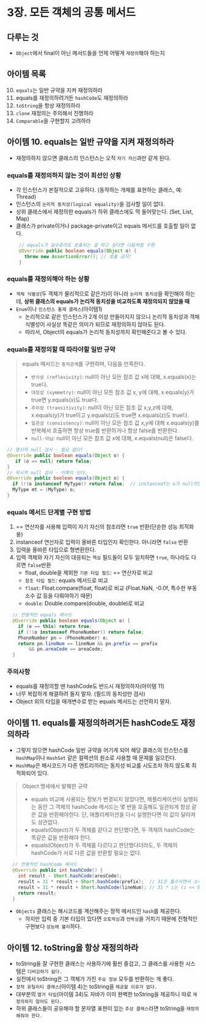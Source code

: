 # 3장. 모든 객체의 공통 메서드
## 다루는 것
- `Object`에서 final이 아닌 메서드들을 언제 어떻게 `재정의`해야 하는지

## 아이템 목록
10. `equals`는 일반 규약을 지켜 재정의하라
11. equals를 재정의하려거든 `hashCode`도 재정의하라
12. `toString`을 항상 재정의하라
13. `clone` 재정의는 주의해서 진행하라
14. `Comparable`을 구현할지 고려하라

## 아이템 10. equals는 일반 규약을 지켜 재정의하라
- 재정의하지 않으면 클래스의 인스턴스는 오직 `자기 자신`과만 같게 된다.

### equals를 재정의하지 않는 것이 최선인 상황
- 각 인스턴스가 본질적으로 고유하다. (동작하는 개체를 표현하는 클래스, 예: Thread)
- 인스턴스의 `논리적 동치성(logical equality)`을 검사할 일이 없다.
- 상위 클래스에서 재정의한 equals가 하위 클래스에도 딱 들어맞는다. (Set, List, Map)
- 클래스가 private이거나 package-private이고 equals 메서드를 호출할 일이 없다.
  ```java
   // equals가 실수로라도 호출되는 걸 막고 싶다면 다음처럼 구현
   @Override public boolean equals(Object o) {
     throw new AssertionError(); // 호출 금지!
   }
   ```

### equals를 재정의해야 하는 상황
- `객체 식별성`(두 객체가 물리적으로 같은가)이 아니라 `논리적 동치성`을 확인해야 하는데, **상위 클래스의 equals가 논리적 동치성을 비교하도록 재정의되지 않았을 때**
- `Enum`이나 `인스턴스 통제 클래스`(아이템1)
   - 논리적으로 같은 인스턴스가 2개 이상 만들어지지 않으니 논리적 동치성과 객체 식별성이 사실상 똑같은 의미가 되므로 재정의하지 않아도 된다.
   - 따라서, Object의 equals가 논리적 동치성까지 확인해준다고 볼 수 있다.
   
### equals를 재정의할 때 따라야할 일반 규약
   > equals 메서드는 `동치관계`를 구현하며, 다음을 만족한다.
   > - `반사성 (reflexivity)`: null이 아닌 모든 참조 값 x에 대해, x.equals(x)는 true다.
   > - `대칭성 (symmetry)`: null이 아닌 모든 참조 값 x, y에 대해, x.equals(y)가 true면 y.equals(x)도 true다. 
   > - `추이성 (transitivity)`: null이 아닌 모든 참조 값 x,y,z에 대해, x.equals(y)가 true이고 y.equals(z)도 true면 x.equals(z)도 true다.
   > - `일관성 (consistency)`: null이 아닌 모든 참조 값 x,y에 대해 x.equals(y)를 반복해서 호출하면 항상 true를 반환하거나 항상 false를 반환한다.
   > - `null-아님`: null이 아닌 모든 참조 값 x에 대해, x.equals(null)은 false다.
   ```java
   // 명시적 null 검사 - 필요 없다!
   @Override public boolean equals(Object o) {
      if (o == null) return false;
   }
  // 묵시적 null 검사 - 이쪽이 낫다.
  @Override public boolean equals(Object o) {
     if (!(o instanceof MyType)) return false;  // instanceof는 o가 null이면 false를 반환한다.
     MyType mt = (MyType) o;
  }
   ```

### equals 메서드 단계별 구현 방법
1. == 연산자를 사용해 입력이 자기 자신의 참조라면 `true` 반환(단순한 성능 최적화용)
2. instanceof 연산자로 입력이 올바른 타입인지 확인한다. 아니라면 `false` 반환
3. 입력을 올바른 타입으로 형변환한다.
4. 입력 객체와 자기 자신의 대응되는 `핵심` 필드들이 모두 일치하면 `true`, 하나라도 다르면 `false`반환
   - float, double을 제외한 `기본 타입 필드`: == 연산자로 비교 
   - `참조 타입 필드`: equals 메서드로 비교
   - `float`: Float.compare(float, float)로 비교 (Float.NaN, -0.0f, 특수한 부동소수 값 등을 다뤄야하기 때문)
   - `double`: Double.compare(double, double)로 비교
```java
  // 전형적인 equals 메서드
  @Override public boolean equals(Object o) {
    if (o == this) return true;
    if (!(o instanceof PhoneNumber)) return false;
    PhoneNumber pn = (PhoneNumber) o;
    return pn.lineNum == lineNum && pn.prefix == prefix 
        && pn.areaCode == areaCode; 
  }
   ```

### 주의사항
- equals를 재정의할 땐 hashCode도 반드시 재정의하자(아이템 11)
- 너무 복잡하게 해결하려 들지 말자. (필드의 동치성만 검사)
- Object 외의 타입을 매개변수로 받는 equals 메서드는 선언하지 말자.

## 아이템 11. equals를 재정의하려거든 hashCode도 재정의하라
- 그렇지 않으면 hashCode 일반 규약을 어기게 되어 해당 클래스의 인스턴스를 `HashMap`이나 `HashSet` 같은 컬렉션의 원소로 사용할 때 문제를 일으킨다.
- `HashMap`은 해시코드가 다른 엔트리끼리는 동치성 비교를 시도조차 하지 않도록 최적화되어 있다.
> Object 명세에서 발췌한 규약
> - equals 비교에 사용되는 정보가 변경되지 않았다면, 해플리케이션이 실행되는 동안 그 객체의 hashCode 메서드는 몇 번을 호출해도 일관되게 항상 같은 값을 반환해야한다. 단, 애플리케이션을 다시 실행한다면 이 값이 달라져도 상관없다.
> - equals(Object)가 두 객체를 같다고 판단했다면, 두 객체의 hashCode는 똑같은 값을 반환해야 한다.
> - equals(Object)가 두 객체를 다르다고 판단했다더라도, 두 객체의 hashCode가 서로 다른 값을 반환할 필요는 없다.
```java
  // 전형적인 hashCode 메서드
  @Override public int hashCode() {
    int result - Short.hashCode(aresCode);
    result = 31 * result + Short.hashCode(prefix);  // 31은 홀수이면서 소수(prime)이다.
    result = 31 * result + Short.hashCode(lineNum); // 31 * i는 (i << 5) -i와 같고 요즘 VM들은 이런 최적화를 자동으로 해준다.
    return result;
  }
```
- `Objects` 클래스는 해시코드를 계산해주는 정적 메서드인 `hash`를 제공한다.
   - 하지만 입력 중 기본 타입이 있다면 `오토박싱`과 `언박싱`을 거치기 때문에 전형적인 구현보다 `성능에 불리`하다.

## 아이템 12. toString을 항상 재정의하라
- toString을 잘 구현한 클래스는 사용하기에 훨씬 즐겁고, 그 클래스를 사용한 시스템은 `디버깅하기 쉽다.`
- 실전에서 toString은 그 객체가 가진 `주요 정보` 모두를 반환하는 게 좋다.
- `정적 유틸리티 클래스`(아이템 4)는 toString을 `제공할 이유가 없다.`
- 대부분의 `열거 타입`(아이템 34)도 자바가 이미 완벽한 toString을 제공하니 따로 `재정의하지 않아도 된다.`
- 하위 클래스들이 공유해야 할 문자열 표현이 있는 `추상 클래스`라면 toString을 `재정의해줘야 한다.`


